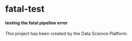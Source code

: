 # fatal-test
#### testing the fatal pipeline error

This project has been created by the Data Science Platform.
